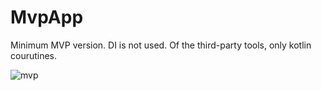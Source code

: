 # MvpApp
Minimum MVP version. DI is not used. Of the third-party tools, only kotlin courutines.

![mvp](https://github.com/sulatskov34an/MvpApp/blob/master/mvp.png)
